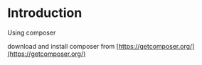 # Introduction

Using composer

download and install composer from [https://getcomposer.org/](https://getcomposer.org/)
